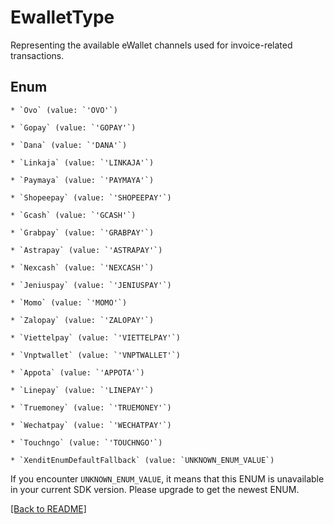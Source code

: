 # EwalletType

Representing the available eWallet channels used for invoice-related transactions.


## Enum


    * `Ovo` (value: `'OVO'`)

    * `Gopay` (value: `'GOPAY'`)

    * `Dana` (value: `'DANA'`)

    * `Linkaja` (value: `'LINKAJA'`)

    * `Paymaya` (value: `'PAYMAYA'`)

    * `Shopeepay` (value: `'SHOPEEPAY'`)

    * `Gcash` (value: `'GCASH'`)

    * `Grabpay` (value: `'GRABPAY'`)

    * `Astrapay` (value: `'ASTRAPAY'`)

    * `Nexcash` (value: `'NEXCASH'`)

    * `Jeniuspay` (value: `'JENIUSPAY'`)

    * `Momo` (value: `'MOMO'`)

    * `Zalopay` (value: `'ZALOPAY'`)

    * `Viettelpay` (value: `'VIETTELPAY'`)

    * `Vnptwallet` (value: `'VNPTWALLET'`)

    * `Appota` (value: `'APPOTA'`)

    * `Linepay` (value: `'LINEPAY'`)

    * `Truemoney` (value: `'TRUEMONEY'`)

    * `Wechatpay` (value: `'WECHATPAY'`)

    * `Touchngo` (value: `'TOUCHNGO'`)

    * `XenditEnumDefaultFallback` (value: `UNKNOWN_ENUM_VALUE`)

If you encounter `UNKNOWN_ENUM_VALUE`, it means that this ENUM is unavailable in your current SDK version. Please upgrade to get the newest ENUM.


[[Back to README]](../../README.md)